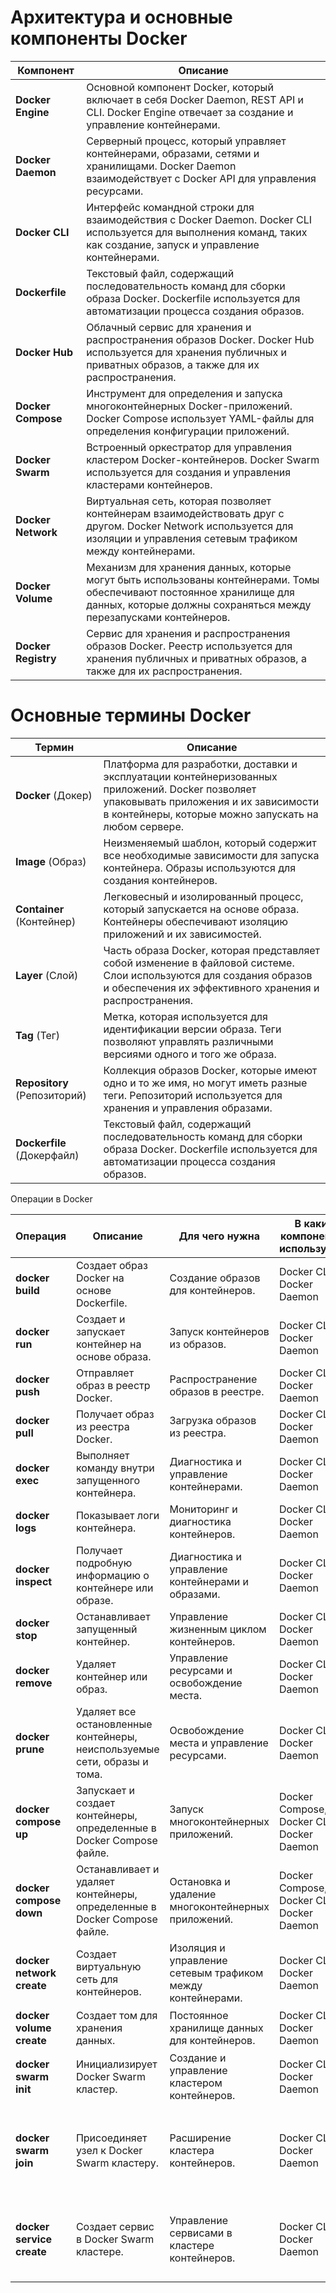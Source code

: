 # Архитектура и основные компоненты Docker

 | Компонент | Описание |
 |-|-|
 | **Docker Engine** | Основной компонент Docker, который включает в себя Docker Daemon, REST API и CLI. Docker Engine отвечает за создание и управление контейнерами. |
 | **Docker Daemon** | Серверный процесс, который управляет контейнерами, образами, сетями и хранилищами. Docker Daemon взаимодействует с Docker API для управления ресурсами. |
 | **Docker CLI** | Интерфейс командной строки для взаимодействия с Docker Daemon. Docker CLI используется для выполнения команд, таких как создание, запуск и управление контейнерами. |
 | **Dockerfile** | Текстовый файл, содержащий последовательность команд для сборки образа Docker. Dockerfile используется для автоматизации процесса создания образов. |
 | **Docker Hub** | Облачный сервис для хранения и распространения образов Docker. Docker Hub используется для хранения публичных и приватных образов, а также для их распространения. |
 | **Docker Compose** | Инструмент для определения и запуска многоконтейнерных Docker-приложений. Docker Compose использует YAML-файлы для определения конфигурации приложений. |
 | **Docker Swarm** | Встроенный оркестратор для управления кластером Docker-контейнеров. Docker Swarm используется для создания и управления кластерами контейнеров. |
 | **Docker Network** | Виртуальная сеть, которая позволяет контейнерам взаимодействовать друг с другом. Docker Network используется для изоляции и управления сетевым трафиком между контейнерами. |
 | **Docker Volume** | Механизм для хранения данных, которые могут быть использованы контейнерами. Томы обеспечивают постоянное хранилище для данных, которые должны сохраняться между перезапусками контейнеров. |
 | **Docker Registry** | Сервис для хранения и распространения образов Docker. Реестр используется для хранения публичных и приватных образов, а также для их распространения. |
 
 # Основные термины Docker

 | Термин | Описание |
 |-|-|
 | **Docker** (Докер) | Платформа для разработки, доставки и эксплуатации контейнеризованных приложений. Docker позволяет упаковывать приложения и их зависимости в контейнеры, которые можно запускать на любом сервере. |
 | **Image** (Образ) | Неизменяемый шаблон, который содержит все необходимые зависимости для запуска контейнера. Образы используются для создания контейнеров. |
 | **Container** (Контейнер) | Легковесный и изолированный процесс, который запускается на основе образа. Контейнеры обеспечивают изоляцию приложений и их зависимостей. |
 | **Layer** (Слой) | Часть образа Docker, которая представляет собой изменение в файловой системе. Слои используются для создания образов и обеспечения их эффективного хранения и распространения. |
 | **Tag** (Тег) | Метка, которая используется для идентификации версии образа. Теги позволяют управлять различными версиями одного и того же образа. |
 | **Repository** (Репозиторий) | Коллекция образов Docker, которые имеют одно и то же имя, но могут иметь разные теги. Репозиторий используется для хранения и управления образами. |
 | **Dockerfile** (Докерфайл) | Текстовый файл, содержащий последовательность команд для сборки образа Docker. Dockerfile используется для автоматизации процесса создания образов. |

Операции в Docker

 | Операция | Описание | Для чего нужна | В каких компонентах используется | Как это делается |
 |-|-|-|-|-|
 | **docker build** | Создает образ Docker на основе Dockerfile. | Создание образов для контейнеров. | Docker CLI, Docker Daemon | `docker build -t my-image .` |
 | **docker run** | Создает и запускает контейнер на основе образа. | Запуск контейнеров из образов. | Docker CLI, Docker Daemon | `docker run -d -name my-container my-image` |
 | **docker push** | Отправляет образ в реестр Docker. | Распространение образов в реестре. | Docker CLI, Docker Daemon | `docker push my-image` |
 | **docker pull** | Получает образ из реестра Docker. | Загрузка образов из реестра. | Docker CLI, Docker Daemon | `docker pull my-image` |
 | **docker exec** | Выполняет команду внутри запущенного контейнера. | Диагностика и управление контейнерами. | Docker CLI, Docker Daemon | `docker exec -it my-container /bin/bash` |
 | **docker logs** | Показывает логи контейнера. | Мониторинг и диагностика контейнеров. | Docker CLI, Docker Daemon | `docker logs my-container` |
 | **docker inspect** | Получает подробную информацию о контейнере или образе. | Диагностика и управление контейнерами и образами. | Docker CLI, Docker Daemon | `docker inspect my-container` |
 | **docker stop** | Останавливает запущенный контейнер. | Управление жизненным циклом контейнеров. | Docker CLI, Docker Daemon | `docker stop my-container` |
 | **docker remove** | Удаляет контейнер или образ. | Управление ресурсами и освобождение места. | Docker CLI, Docker Daemon | `docker rm my-container` |
 | **docker prune** | Удаляет все остановленные контейнеры, неиспользуемые сети, образы и тома. | Освобождение места и управление ресурсами. | Docker CLI, Docker Daemon | `docker system prune` |
 | **docker compose up** | Запускает и создает контейнеры, определенные в Docker Compose файле. | Запуск многоконтейнерных приложений. | Docker Compose, Docker CLI, Docker Daemon | `docker-compose up` |
 | **docker compose down** | Останавливает и удаляет контейнеры, определенные в Docker Compose файле. | Остановка и удаление многоконтейнерных приложений. | Docker Compose, Docker CLI, Docker Daemon | `docker-compose down` |
 | **docker network create** | Создает виртуальную сеть для контейнеров. | Изоляция и управление сетевым трафиком между контейнерами. | Docker CLI, Docker Daemon | `docker network create my-network` |
 | **docker volume create** | Создает том для хранения данных. | Постоянное хранилище данных для контейнеров. | Docker CLI, Docker Daemon | `docker volume create my-volume` |
 | **docker swarm init** | Инициализирует Docker Swarm кластер. | Создание и управление кластером контейнеров. | Docker CLI, Docker Daemon | `docker swarm init` |
 | **docker swarm join** | Присоединяет узел к Docker Swarm кластеру. | Расширение кластера контейнеров. | Docker CLI, Docker Daemon | `docker swarm join -token <token> <manager-ip>:<manager-port>` |
 | **docker service create** | Создает сервис в Docker Swarm кластере. | Управление сервисами в кластере контейнеров. | Docker CLI, Docker Daemon | `docker service create -name my-service -replicas 3 my-image` |

